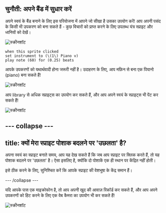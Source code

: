## चुनौती: अपने बैंड में सुधार करें 

अपने स्वयं के बैंड बनाने के लिए इस परियोजना में आपने जो सीखा है उसका उपयोग करें! आप अपनी पसंद के किसी भी उपकरण को बना सकते हैं - कुछ विचारों को प्राप्त करने के लिए उपलब्ध यंत्र स्प्राइट और ध्वनियों को देखें।

![स्क्रीनशॉट](images/band-ideas-sounds.png)

```blocks3
when this sprite clicked
set instrument to (\(1\) Piano v)
play note (60) for (0.25) beats
```

आपके उपकरणों को यथार्थवादी होना जरूरी नहीं है। उदाहरण के लिए, आप मफ़िन से बना एक पियानो (piano) बना सकते हैं!

![स्क्रीनशॉट](images/band-piano.png)

आप library से अधिक स्प्राइट्स का उपयोग कर सकते हैं, और आप अपने स्वयं के स्प्राइट्स भी पेंट कर सकते हैं!

![स्क्रीनशॉट](images/band-draw.png)

## \--- collapse \---

## title: क्यों मेरा स्प्राइट पोशाक बदलने पर 'उछलता' है?

अपना स्वयं का स्प्राइट बनाते समय, आप यह देख सकते हैं कि जब आप स्प्राइट पर क्लिक करते हैं, तो यह पोशाक बदलने पर 'उछलता' है। ऐसा इसलिए है, क्योंकि दो पोशाकें एक ही स्थान पर केंद्रित नहीं होती।

इसे ठीक करने के लिए, सुनिश्चित करें कि आपके स्प्राइट की वेशभूषा के केंद्र समान हैं।

\--- /collapse \---

यदि आपके पास एक माइक्रोफोन है, तो आप अपनी खुद की आवाज़ रिकॉर्ड कर सकते हैं, और आप अपने उपकरणों को हिट करने के लिए एक वेब कैमरा का उपयोग भी कर सकते हैं!

![स्क्रीनशॉट](images/band-io.png)